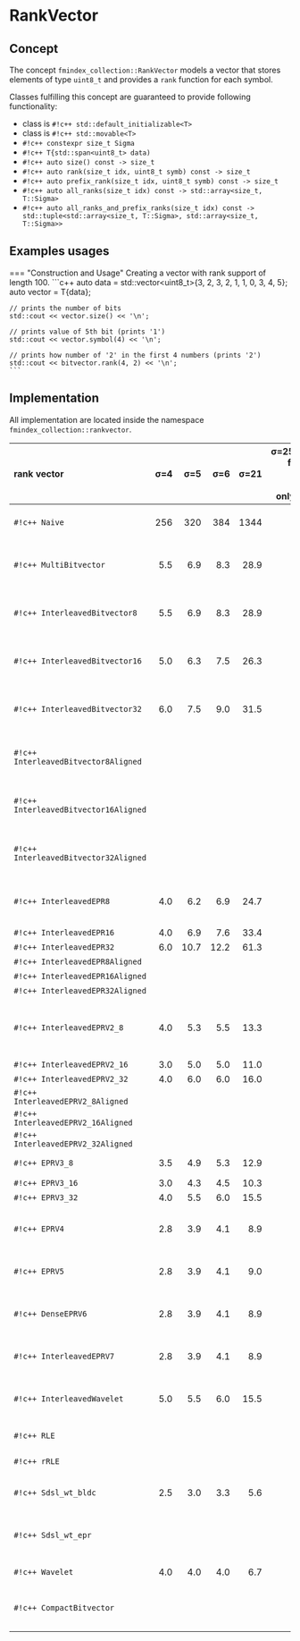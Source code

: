 <!--
    SPDX-FileCopyrightText: 2006-2023, Knut Reinert & Freie Universität Berlin
    SPDX-FileCopyrightText: 2016-2023, Knut Reinert & MPI für molekulare Genetik
    SPDX-License-Identifier: CC-BY-4.0
-->
# RankVector

## Concept
The concept `fmindex_collection::RankVector` models
a vector that stores elements of type `uint8_t` and provides a `rank` function for each symbol.

Classes fulfilling this concept are guaranteed to provide following
functionality:

- class is `#!c++ std::default_initializable<T>`
- class is `#!c++ std::movable<T>`
- `#!c++ constexpr size_t Sigma`
- `#!c++ T{std::span<uint8_t> data)`
- `#!c++ auto size() const -> size_t`
- `#!c++ auto rank(size_t idx, uint8_t symb) const -> size_t`
- `#!c++ auto prefix_rank(size_t idx, uint8_t symb) const -> size_t`
- `#!c++ auto all_ranks(size_t idx) const -> std::array<size_t, T::Sigma>`
- `#!c++ auto all_ranks_and_prefix_ranks(size_t idx) const -> std::tuple<std::array<size_t, T::Sigma>, std::array<size_t, T::Sigma>>`

## Examples usages
=== "Construction and Usage"
    Creating a vector with rank support of length 100.
    ```c++
    auto data = std::vector<uint8_t>{3, 2, 3, 2, 1, 1, 0, 3, 4, 5};
    auto vector = T{data};

    // prints the number of bits
    std::cout << vector.size() << '\n';

    // prints value of 5th bit (prints '1')
    std::cout << vector.symbol(4) << '\n';

    // prints how number of '2' in the first 4 numbers (prints '2')
    std::cout << bitvector.rank(4, 2) << '\n';
    ```

## Implementation

All implementation are located inside the namespace `fmindex_collection::rankvector`.

<div markdown class="rankvector_table">

| rank vector                                               | σ=4 | σ=5 | σ=6 | σ=21 | σ=256(!TODO for 1GB of data, currently only 100MB)| Description |
|:----------------------------------------------------------|------:|---:|---:|---:|----:|--------------|
| `#!c++ Naive`                              |    256| 320| 384|1344|16384| Stores every thing in `std::vector<size_t>`, requires O(n·log n). |
| `#!c++ MultiBitvector`                     |    5.5| 6.9| 8.3|28.9|352.0| Standard FM-Index implementation. Using a bitvector for every alphabet character. |
| `#!c++ InterleavedBitvector8`              |    5.5| 6.9| 8.3|28.9|352.0| Interleaving blocks and bits. Using 8 bits for storing block values. New super-block every 256bits.     |
| `#!c++ InterleavedBitvector16`             |    5.0| 6.3| 7.5|26.3|320.3| Interleaving blocks and bits. Using 16 bits for storing block values. New super-block every 65536 bits. |
| `#!c++ InterleavedBitvector32`             |    6.0| 7.5| 9.0|31.5|384.0| Interleaving blocks and bits. Using 32 bits for storing block values. New super-block every 2^32 bits.  |
| `#!c++ InterleavedBitvector8Aligned`       |       |    |    |    |     | Same as `InterleavedBitvector` but the bits and blocks sections are aligned to 64bit. |
| `#!c++ InterleavedBitvector16Aligned`      |       |    |    |    |     | Same as `InterleavedBitvector` but the bits and blocks sections are aligned to 64bit. |
| `#!c++ InterleavedBitvector32Aligned`      |       |    |    |    |     | Same as `InterleavedBitvector` but the bits and blocks sections are aligned to 64bit. |
| `#!c++ InterleavedEPR8`                    |    4.0| 6.2| 6.9|24.7|328.0| Similar to `InterleavedBitvector, but bits are encoded according to their BWT representation. |
| `#!c++ InterleavedEPR16`                   |    4.0| 6.9| 7.6|33.4|520.3| See `InterleavedEPR8`. |
| `#!c++ InterleavedEPR32`                   |    6.0|10.7|12.2|61.3| 1032| See `InterleavedEPR8`. |
| `#!c++ InterleavedEPR8Aligned`             |       |    |    |    |     | See `InterleavedEPR8`. |
| `#!c++ InterleavedEPR16Aligned`            |       |    |    |    |     | See `InterleavedEPR8`. |
| `#!c++ InterleavedEPR32Aligned`            |       |    |    |    |     | See `InterleavedEPR8`. |
| `#!c++ InterleavedEPRV2_8`                 |    4.0| 5.3| 5.5|13.3|104.0| Similar to `InterleavedBitvector8`, but custom bit shuffling. Faster and better use of space compared to EPR. |
| `#!c++ InterleavedEPRV2_16`                |    3.0| 5.0| 5.0|11.0| 72.3| See `InterleavedEPRV2_8`. |
| `#!c++ InterleavedEPRV2_32`                |    4.0| 6.0| 6.0|16.0|136.0| See `InterleavedEPRV2_8`. |
| `#!c++ InterleavedEPRV2_8Aligned`          |       |    |    |    |     | See `InterleavedEPRV2_8`. |
| `#!c++ InterleavedEPRV2_16Aligned`         |       |    |    |    |     | See `InterleavedEPRV2_8`. |
| `#!c++ InterleavedEPRV2_32Aligned`         |       |    |    |    |     | See `InterleavedEPRV2_8`. |
| `#!c++ EPRV3_8`                            |    3.5| 4.9| 5.3|12.9|104.0| Similar to `InterlavedEPRV2_8` but no interleaving. |
| `#!c++ EPRV3_16`                           |    3.0| 4.3| 4.5|10.3| 72.3| See `EPRV3_8` |
| `#!c++ EPRV3_32`                           |    4.0| 5.5| 6.0|15.5|136.0| See `EPRV3_8` |
| `#!c++ EPRV4`                              |    2.8| 3.9| 4.1| 8.9| 56.1| Similar to  `EPRV3` but using two additional layers of blocks. (8bit, 16bit and 32bit). |
| `#!c++ EPRV5`                              |    2.8| 3.9| 4.1| 9.0| 56.3| Similar to `EPRV3` but using one additional layer of blocks. (8bit and 16bit). |
| `#!c++ DenseEPRV6`                         |    2.8| 3.9| 4.1| 8.9| 56.1| Same as `EPRV5` but using a dense vector for the super blocks instead of 64bit values. (Not worth it). |
| `#!c++ InterleavedEPRV7`                   |    2.8| 3.9| 4.1| 8.9| 56.3| Similar to `EPRV5` but blocks and lowest layer are interleaved. |
| `#!c++ InterleavedWavelet`                 |    5.0| 5.5| 6.0|15.5|137.0| Special version of Wavelet-trees (!TODO I think this was a combination fo EPR and Wavelet, not sure)|
| `#!c++ RLE`                                |       |    |    |    |     | (!TODO some parameters are missing) |
| `#!c++ rRLE`                               |       |    |    |    |     | (!TODO some parameters are missing) |
| `#!c++ Sdsl_wt_bldc`                       |    2.5| 3.0| 3.3| 5.6| 10.0| Wrapper of the Wavelet-Tree implementation of the SDSL library. |
| `#!c++ Sdsl_wt_epr`                        |       |    |    |    |     | Wrapper of the EPR implementation of the SDSL library. (!TODO something is broken) |
| `#!c++ Wavelet`                            |    4.0| 4.0| 4.0| 6.7| 12.0| Custom Wavelet-Tree implementation. |
| `#!c++ CompactBitvector`                   |       |    |    |    |     | Special case for Sigma 2, using `bitvector::CompactBitvector` as implementation. |
</div>

